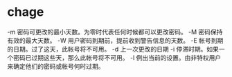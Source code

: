 # chage

-m 密码可更改的最小天数。为零时代表任何时候都可以更改密码。
-M 密码保持有效的最大天数。
-W 用户密码到期前，提前收到警告信息的天数。
-E 帐号到期的日期。过了这天，此帐号将不可用。
-d 上一次更改的日期
-i 停滞时期。如果一个密码已过期这些天，那么此帐号将不可用。
-l 例出当前的设置。由非特权用户来确定他们的密码或帐号何时过期。
